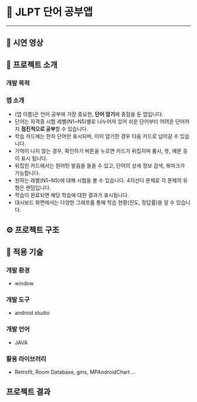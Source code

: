 # 🌸 JLPT 단어 공부앱
---

## 📼 시연 영상

## 📌 프로젝트 소개

### 개발 목적

### 앱 소개
* (앱 이름)은 언어 공부에 가장 중요한, **단어 암기**에 중점을 둔 앱입니다.
* 단어는 자격증 시험 레벨(N1~N5)별로 나누어져 있어 쉬운 단어부터 어려운 단어까지 **점진적으로 공부**할 수 있습니다.
* 학습 카드에는 한자 단어만 표시되며, 이미 암기한 경우 다음 카드로 넘어갈 수 있습니다.
* 기억이 나지 않는 경우, 확인하기 버튼을 누르면 카드가 뒤집히며 품사, 뜻, 예문 등이 표시 됩니다.
* 뒤집힌 카드에서는 원어민 발음을 들을 수 있고, 단어의 상세 정보 검색, 북마크가 가능합니다.
* 원하는 레벨(N1~N5)에 대해 시험을 볼 수 있습니다. 4지선다 문제로 각 문제의 유형은 랜덤입니다.
* 학습이 완료되면 해당 학습에 대한 결과가 표시됩니다.
* 대시보드 화면에서는 다양한 그래프를 통해 학습 현황(진도, 정답률)을 알 수 있습니다.


## ⚙ 프로젝트 구조


## 🔧 적용 기술

### 개발 환경
* window

### 개발 도구
* android studio

### 개발 언어 
* JAVA

### 활용 라이브러리
* Retrofit, Room Database, gms, MPAndroidChart ...


## 프로젝트 결과



